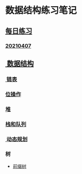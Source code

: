 # 数据结构练习笔记
## [每日练习][1]
### [20210407](https://github.com/fengxiao2019/AlgoPractice/tree/master/daily/L20210407-link)
## [ 数据结构][2]
### [ 链表][3]
### [位操作][4]
### [堆][5]
### [栈和队列][6]
### [ 动态规划][7]
### 树
- [前缀树][8]





[1]:	https://github.com/fengxiao2019/AlgoPractice/tree/master/daily "每日练习"
[2]:	https://github.com/fengxiao2019/AlgoPractice/tree/master/DataStructure "数据结构"
[3]:	https://github.com/fengxiao2019/AlgoPractice/tree/master/DataStructure/link "链表"
[4]:	https://github.com/fengxiao2019/AlgoPractice/tree/master/DataStructure/bits
[5]:	https://github.com/fengxiao2019/AlgoPractice/tree/master/DataStructure/heap "heap"
[6]:	https://github.com/fengxiao2019/AlgoPractice/tree/master/DataStructure/stack
[7]:	https://github.com/fengxiao2019/AlgoPractice/tree/master/DataStructure/dp
[8]:	https://github.com/fengxiao2019/AlgoPractice/blob/master/DataStructure/tree/trie.md
